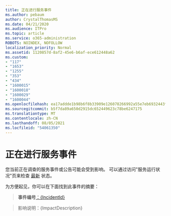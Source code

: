 ```yaml
---
title: 正在进行服务事件
ms.author: pebaum
author: CrystalThomasMS
ms.date: 04/21/2020
ms.audience: ITPro
ms.topic: article
ms.service: o365-administration
ROBOTS: NOINDEX, NOFOLLOW
localization_priority: Normal
ms.assetid: 1120857d-8af2-45e6-b6af-ece612448a62
ms.custom:
- "117"
- "1653"
- "1255"
- "353"
- "434"
- "1600015"
- "1600018"
- "1600029"
- "1600044"
ms.openlocfilehash: ea17addde1b98b6f8b33909e126078266992a55e7eb6932443fc8f9d213c04a5
ms.sourcegitcommit: b5f7da89a650d2915dc652449623c78be6247175
ms.translationtype: MT
ms.contentlocale: zh-CN
ms.lasthandoff: 08/05/2021
ms.locfileid: "54061350"
---
```

# <a name="service-incident-in-progress"></a>正在进行服务事件

您当前正在调查的服务事件或公告可能会受到影响。 可以通过访问"服务运行状况"页来检查 [最新](https://admin.microsoft.com/adminportal/home#/servicehealth) 状态。
  
为方便起见，你可以在下面找到此事件的摘要：
  
> **事件编号**[：{IncidentId}](https://admin.microsoft.com/adminportal/home#/servicehealth)
    
> 影响说明：{ImpactDescription}
